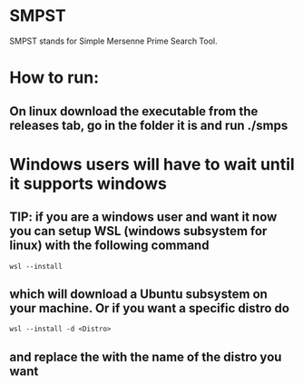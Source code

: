 # SMPST
SMPST stands for Simple Mersenne Prime Search Tool.
# How to run:
## On linux download the executable from the releases tab, go in the folder it is and run ./smps
# Windows users will have to wait until it supports windows
## TIP: if you are a windows user and want it now you can setup WSL (windows subsystem for linux) with the following command
`wsl --install`
## which will download a Ubuntu subsystem on your machine. Or if you want a specific distro do
`wsl --install -d <Distro>`
## and replace the <Distro> with the name of the distro you want
